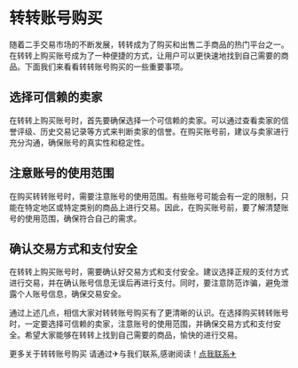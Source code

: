 # 转转账号购买

随着二手交易市场的不断发展，转转成为了购买和出售二手商品的热门平台之一。在转转上购买账号成为了一种便捷的方式，让用户可以更快速地找到自己需要的商品。下面我们来看看转转账号购买的一些重要事项。

## 选择可信赖的卖家

在转转上购买账号时，首先要确保选择一个可信赖的卖家。可以通过查看卖家的信誉评级、历史交易记录等方式来判断卖家的信誉。在购买账号前，建议与卖家进行充分沟通，确保账号的真实性和稳定性。

## 注意账号的使用范围

在购买转转账号时，需要注意账号的使用范围。有些账号可能会有一定的限制，只能在特定地区或特定类别的商品上进行交易。因此，在购买账号前，要了解清楚账号的使用范围，确保符合自己的需求。

## 确认交易方式和支付安全

在转转上购买账号时，需要确认好交易方式和支付安全。建议选择正规的支付方式进行交易，并在确认账号信息无误后再进行支付。同时，要注意防范诈骗，避免泄露个人账号信息，确保交易安全。

通过上述几点，相信大家对转转账号购买有了更清晰的认识。在选择购买转转账号时，一定要选择可信赖的卖家，注意账号的使用范围，并确保交易方式和支付安全。希望大家能够在转转上找到自己需要的商品，愉快的进行交易。

更多关于转转账号购买 请通过✈与我们联系,感谢阅读！[点我联系✈](https://www.G208.com)